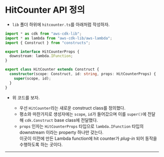 # HitCounter API 정의

- `lib` 폴더 하위에 `hitcounter.ts`를 아래처럼 작성하자.

```ts
import * as cdk from "aws-cdk-lib";
import * as lambda from "aws-cdk-lib/aws-lambda";
import { Construct } from "constructs";

export interface HitCounterProps {
  downstream: lambda.IFunction;
}

export class HitCounter extends Construct {
  constructor(scope: Construct, id: string, props: HitCounterProps) {
    super(scope, id);
  }
}
```

- 위 코드를 보자.

  - 우선 `HitCounter`라는 새로운 construct class를 정의했다.
  - 평소와 마찬가지로 생성자에는 `scope`, `id`가 들어갔으며 이를 `super()`에 전달해 `cdk.Construct` base class에 전달했다.
  - `props` 인자는 `HitCounterProps` 타입으로 `lambda.IFunction` 타입의 downstream 이라는 property 하나만 갖는다.  
    이곳이 이전에 만든 Lambda function에 hit counter가 _plug-in_ 되어 동작을 수행하도록 하는 곳이다.

---
